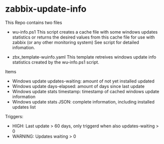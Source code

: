 # zabbix-update-info
This Repo contains two files
- wu-info.ps1
This script creates a cache file with some windows updates statistics or returns the desired values from this cache file for use with zabbix (or any other monitoring system) See script for detailed infomation.

- zbx_template-wuinfo.yaml
This template retreives windows update info statistics created by the wu-info.ps1 script.

Items 
- Windows update updates-waiting: amount of not yet installed updated
- Windows update days-elapsed: amount of days since last update
- Windows update stats timestamp: timestamp of cached windows update information
- Windows update stats JSON: complete information, including installed updates list

Triggers:
- HIGH: Last update > 60 days, only triggerd when also updates-waiting > 0
- WARNING: Updates waiting > 0
